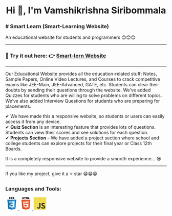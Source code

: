 <h1 align="center">Hi 👋, I'm Vamshikrishna Siribommala</h1>
<h3># Smart Learn (Smart-Learning Website)</h3>
An educational website for students and programmers 😊😊😊

---

### 🔗 Try it out here: 👉 [Smart-lern Website](https://vamshikrishnasiribommala.github.io/Smart_Learn/)

---

Our Educational Website provides all the education-related stuff:
Notes, Sample Papers, Online Video Lectures, and Courses to crack competitive
exams like JEE-Main, JEE-Advanced, GATE, etc. Students can clear their doubts
by sending their questions through the website. We’ve added Quizzes for students
who are willing to solve problems on different topics. We’ve also added
Interview Questions for students who are preparing for placements.

✔ We have made this a responsive website, so students or users can
easily access it from any device.  
✔ **Quiz Section** is an interesting feature that provides lots of questions. Students can view their scores and see solutions for each question.  
✔ **Projects Section** – We have added a project section where school and
college students can explore projects for their final year or Class 12th Boards.

It is a completely responsive website to provide a smooth experience... 😎

---

If you like my project, give it a ⭐ star 😁😁😁





<h3 align="left">Languages and Tools:</h3>
<p align="left"> <a href="https://www.w3schools.com/css/" target="_blank" rel="noreferrer"> <img src="https://raw.githubusercontent.com/devicons/devicon/master/icons/css3/css3-original-wordmark.svg" alt="css3" width="40" height="40"/> </a> <a href="https://www.w3.org/html/" target="_blank" rel="noreferrer"> <img src="https://raw.githubusercontent.com/devicons/devicon/master/icons/html5/html5-original-wordmark.svg" alt="html5" width="40" height="40"/> </a> <a href="https://developer.mozilla.org/en-US/docs/Web/JavaScript" target="_blank" rel="noreferrer"> <img src="https://raw.githubusercontent.com/devicons/devicon/master/icons/javascript/javascript-original.svg" alt="javascript" width="40" height="40"/> </a> </p>
